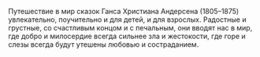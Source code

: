 <!--2017-01-02 07:43:54-->
Путешествие в мир сказок Ганса Христиана Андерсена (1805–1875) увлекательно, поучительно и для детей, и для взрослых. Радостные и грустные, со счастливым концом и с печальным, они вводят нас в мир, где добро и милосердие всегда сильнее зла и жестокости, где горе и слезы всегда будут утешены любовью и состраданием.
